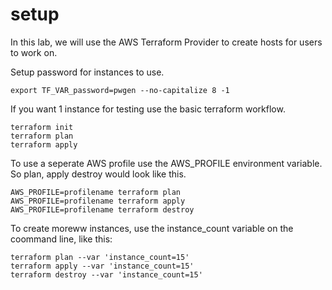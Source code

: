 # setup 

In this lab, we will use the AWS Terraform Provider to create hosts for users to work on.

Setup password for instances to use.

```
export TF_VAR_password=pwgen --no-capitalize 8 -1
```
If you want 1 instance for testing use the basic terraform workflow.

```
terraform init
terraform plan
terraform apply

```

To use a seperate AWS profile use the AWS_PROFILE environment variable.  So plan, apply destroy would look like this.

```
AWS_PROFILE=profilename terraform plan
AWS_PROFILE=profilename terraform apply
AWS_PROFILE=profilename terraform destroy

```
To create moreww instances, use the instance_count variable on the coommand line, like this:
```
terraform plan --var 'instance_count=15'
terraform apply --var 'instance_count=15'
terraform destroy --var 'instance_count=15'
```

